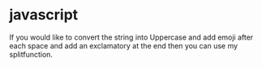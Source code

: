 # javascript
If you would like to convert the string into Uppercase and add emoji after each space and add an exclamatory at the end then you can use my splitfunction.
